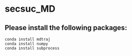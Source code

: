 # secsuc_MD
## Please install the following packages:
```
conda install mdtraj
conda install numpy
conda install subprocess
```
